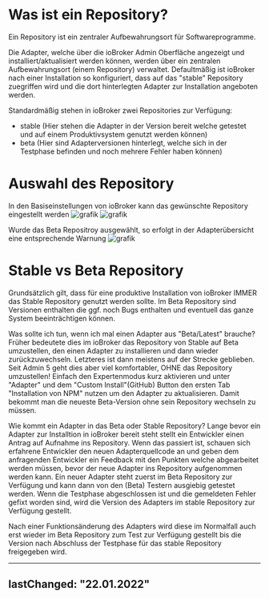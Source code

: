 # Was ist ein Repository?
Ein Repository ist ein zentraler Aufbewahrungsort für Softwareprogramme.

Die Adapter, welche über die ioBroker Admin Oberfläche angezeigt und installiert/aktualisiert werden können, werden über ein zentralen Aufbewahrungsort (einem Repository) verwaltet. Defaultmäßig ist ioBroker nach einer Installation so konfiguriert, dass auf das "stable" Repository zuegriffen wird und die dort hinterlegten Adapter zur Installation angeboten werden. 

Standardmäßig stehen in ioBroker zwei Repositories zur Verfügung:
- stable (Hier stehen die Adapter in der Version bereit welche getestet und auf einem Produktivsystem genutzt werden können) 
- beta (Hier sind Adapterversionen hinterlegt, welche sich in der Testphase befinden und noch mehrere Fehler haben können)


# Auswahl des Repository
In den Basiseinstellungen von ioBroker kann das gewünschte Repository eingestellt werden
![grafik](https://user-images.githubusercontent.com/25422320/150613721-2e8d2309-a4b4-4701-a3a2-4d282a729303.png)
![grafik](https://user-images.githubusercontent.com/25422320/150613853-56ffbcef-6ef4-4a37-856a-773f0962ea46.png)

Wurde das Beta Repositroy ausgewählt, so erfolgt in der Adapterübersicht eine entsprechende Warnung
![grafik](https://user-images.githubusercontent.com/25422320/150614064-e2e7891e-7b7d-46a1-9146-835de8315e9a.png)



# Stable vs Beta Repository

Grundsätzlich gilt, dass für eine produktive Installation von ioBroker IMMER das Stable Repository genutzt werden sollte. Im Beta Repository sind Versionen enthalten die ggf. noch Bugs enthalten und eventuell das ganze System beeinträchtigen können. 

Was sollte ich tun, wenn ich mal einen Adapter aus "Beta/Latest" brauche? 
Früher bedeutete dies im ioBroker das Repository von Stable auf Beta umzustellen, den einen Adapter zu installieren und dann wieder zurückzuwechseln. Letzteres ist dann meistens auf der Strecke geblieben. Seit Admin 5 geht dies aber viel komfortabler, OHNE das Repository umzustellen! Einfach den Expertenmodus kurz aktivieren und unter "Adapter" und dem "Custom Install"(GitHub) Button den ersten Tab "Installation von NPM" nutzen um den Adapter zu aktualisieren. Damit bekommt man die neueste Beta-Version ohne sein Repository wechseln zu müssen.



Wie kommt ein Adapter in das Beta oder Stable Repository? 
Lange bevor ein Adapter zur Installtion in ioBroker bereit steht stellt ein Entwickler einen Antrag auf Aufnahme ins Repository. Wenn das passiert ist, schauen sich erfahrene Entwickler den neuen Adapterquellcode an und geben dem anfragenden Entwickler ein Feedback mit den Punkten welche abgearbeitet werden müssen, bevor der neue Adapter ins Repository aufgenommen werden kann. Ein neuer Adapter steht zuerst im Beta Repository zur Verfügung und kann dann von den (Beta) Testern ausgiebig getestet werden. 
Wenn die Testphase abgeschlossen ist und die gemeldeten Fehler gefixt worden sind, wird die Version des Adapters im stable Repository zur Verfügung gestellt.

Nach einer Funktionsänderung des Adapters wird diese im Normalfall auch erst wieder im Beta Repository zum Test zur Verfügung gestellt bis die Version nach Abschluss der Testphase für das stable Repository freigegeben wird.


---
lastChanged: "22.01.2022"
---
